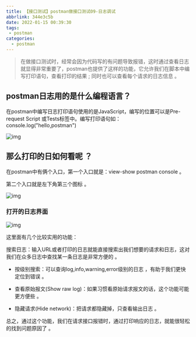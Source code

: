 ```yaml
---
title: 【接口测试】postman做接口测试09-日志调试
abbrlink: 344e3c5b
date: 2022-01-15 00:39:30
tags:
 - postman
categories:
  - postman
---
```


> 在做接口测试时，经常会因为代码写的有问题导致报错，这时通过查看日志就显得非常重要了，postman也提供了这样的功能，它允许我们在脚本中编写打印语句，查看打印的结果 ; 同时也可以查看每个请求的日志信息 。

## postman日志用的是什么编程语言？

在postman中编写日志打印语句使用的是JavaScript，编写的位置可以是Pre-request Script 或Tests标签中。编写打印语句如：console.log("hello,postman")

 ![img](https://gitee.com/XuePengJu/PictureDependency/raw/main/blog/ArticlePictures/postman/09-001.png) 

 

## 那么打印的日如何看呢 ？

在postman中有俩个入口，第一个入口就是：view-show postman console 。

第二个入口就是左下角第三个图标 。

 ![img](https://gitee.com/XuePengJu/PictureDependency/raw/main/blog/ArticlePictures/postman/09-002.png) 

 

### 打开的日志界面

 ![img](https://gitee.com/XuePengJu/PictureDependency/raw/main/blog/ArticlePictures/postman/09-003.png) 

 

这里面有几个比较实用的功能：

搜索日志：输入URL或者打印的日志就能直接搜索出我们想要的请求和日志，这对我们在众多日志中查找某一条日志是非常方便的 。

- 按级别搜索：可以查询log,info,warning,error级别的日志 ，有助于我们更快定位到错误 。


- 查看原始报文(Show raw log)：如果习惯看原始请求报文的话，这个功能可能更方便些 。


- 隐藏请求(Hide network)：把请求都隐藏掉，只查看输出日志 。


总之，通过这个功能，我们在请求接口报错时，通过打印响应的日志，就能很轻松的找到问题原因了 。
